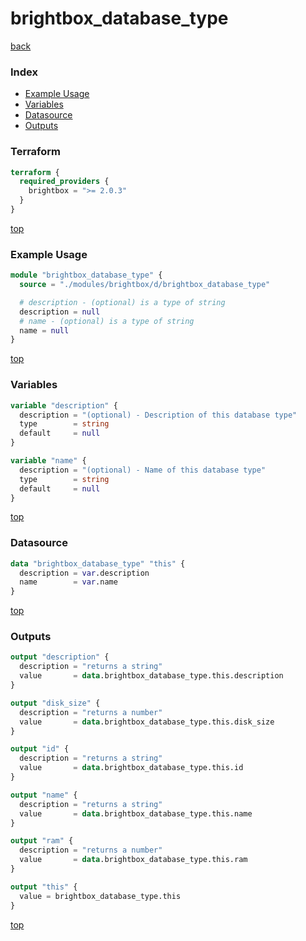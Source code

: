 # brightbox_database_type

[back](../brightbox.md)

### Index

- [Example Usage](#example-usage)
- [Variables](#variables)
- [Datasource](#datasource)
- [Outputs](#outputs)

### Terraform

```terraform
terraform {
  required_providers {
    brightbox = ">= 2.0.3"
  }
}
```

[top](#index)

### Example Usage

```terraform
module "brightbox_database_type" {
  source = "./modules/brightbox/d/brightbox_database_type"

  # description - (optional) is a type of string
  description = null
  # name - (optional) is a type of string
  name = null
}
```

[top](#index)

### Variables

```terraform
variable "description" {
  description = "(optional) - Description of this database type"
  type        = string
  default     = null
}

variable "name" {
  description = "(optional) - Name of this database type"
  type        = string
  default     = null
}
```

[top](#index)

### Datasource

```terraform
data "brightbox_database_type" "this" {
  description = var.description
  name        = var.name
}
```

[top](#index)

### Outputs

```terraform
output "description" {
  description = "returns a string"
  value       = data.brightbox_database_type.this.description
}

output "disk_size" {
  description = "returns a number"
  value       = data.brightbox_database_type.this.disk_size
}

output "id" {
  description = "returns a string"
  value       = data.brightbox_database_type.this.id
}

output "name" {
  description = "returns a string"
  value       = data.brightbox_database_type.this.name
}

output "ram" {
  description = "returns a number"
  value       = data.brightbox_database_type.this.ram
}

output "this" {
  value = brightbox_database_type.this
}
```

[top](#index)